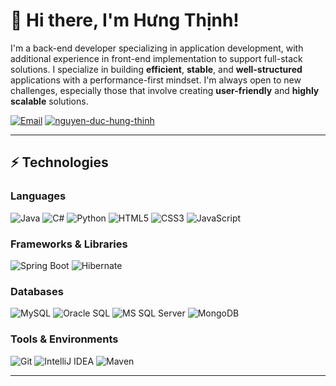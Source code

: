 # 👋 Hi there, I'm Hưng Thịnh!
I'm a back-end developer specializing in application development, with additional experience in front-end implementation to support full-stack solutions. I specialize in building **efficient**, **stable**, and **well-structured** applications with a performance-first mindset. 
I'm always open to new challenges, especially those that involve creating **user-friendly** and **highly scalable** solutions.

[![Email](https://img.shields.io/badge/nguyenduchungthinh03-D14836?style=flat&logo=gmail&logoColor=white)](mailto:nguyenduchungthinh03@gmai.com)
[![nguyen-duc-hung-thinh](https://img.shields.io/badge/LinkedIn-0077B5?style=flat&logo=linkedin&logoColor=white)](https://www.linkedin.com/in/nguyen-duc-hung-thinh/)

---



## ⚡ Technologies

### **Languages**  

![Java](https://img.shields.io/badge/Java-ED8B00?style=for-the-badge&logo=openjdk&logoColor=white)
![C#](https://img.shields.io/badge/C%23-239120?style=for-the-badge&logo=c-sharp&logoColor=white)
![Python](https://img.shields.io/badge/Python-3776AB?style=for-the-badge&logo=python&logoColor=white)
![HTML5](https://img.shields.io/badge/HTML5-E34F26?style=for-the-badge&logo=html5&logoColor=white)
![CSS3](https://img.shields.io/badge/CSS3-1572B6?style=for-the-badge&logo=css3&logoColor=white)
![JavaScript](https://img.shields.io/badge/JavaScript-F7DF1E?style=for-the-badge&logo=javascript&logoColor=black)



### **Frameworks & Libraries**

![Spring Boot](https://img.shields.io/badge/Spring%20Boot-6DB33F?style=for-the-badge&logo=spring-boot&logoColor=white)
![Hibernate](https://img.shields.io/badge/Hibernate-59666C?style=for-the-badge&logo=hibernate&logoColor=white)


### **Databases**

![MySQL](https://img.shields.io/badge/MySQL-4479A1?style=for-the-badge&logo=mysql&logoColor=white)
![Oracle SQL](https://img.shields.io/badge/Oracle-F80000?style=for-the-badge&logo=oracle&logoColor=white)
![MS SQL Server](https://img.shields.io/badge/SQL%20Server-CC2927?style=for-the-badge&logo=microsoft-sql-server&logoColor=white)
![MongoDB](https://img.shields.io/badge/MongoDB-47A248?style=for-the-badge&logo=mongodb&logoColor=white)



### **Tools & Environments**

![Git](https://img.shields.io/badge/Git-F05032?style=for-the-badge&logo=git&logoColor=white)
![IntelliJ IDEA](https://img.shields.io/badge/IntelliJ%20IDEA-000000?style=for-the-badge&logo=intellij-idea&logoColor=white)
![Maven](https://img.shields.io/badge/Maven-C71A36?style=for-the-badge&logo=apache-maven&logoColor=white)

---

